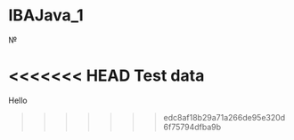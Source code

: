# IBAJava_1
№

<<<<<<< HEAD
Test data
=======
Hello
>>>>>>> edc8af18b29a71a266de95e320d6f75794dfba9b
